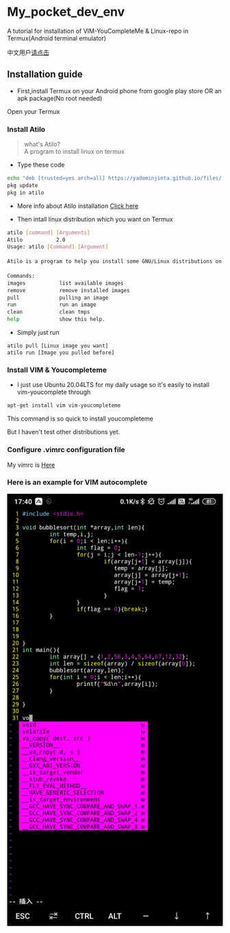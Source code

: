 # My_pocket_dev_env
A tutorial for installation of VIM-YouCompleteMe &amp; Linux-repo in Termux(Android terminal emulator)

中文用户[请点击](zh-CN_README.md)
## Installation guide
- First,install Termux on your Android phone from google play store OR an apk package(No root needed)

Open your Termux
### Install Atilo
> what's Atilo?<br>
> A program to install linux on termux

- Type these code
```bash
echo "deb [trusted=yes arch=all] https://yadominjinta.github.io/files/ termux extras" >> $PREFIX/etc/apt/sources.list
pkg update
pkg in atilo
```
- More info about Atilo installation [Click here](https://github.com/YadominJinta/atilo/blob/master/README.md)

- Then intall linux distribution which you want on Termux
```bash
atilo [command] [Arguments]
Atilo           2.0
Usage: atilo [Command] [Argument]

Atilo is a program to help you install some GNU/Linux distributions on Termux.

Commands:
images           list available images
remove           remove installed images
pull             pulling an image
run              run an image
clean            clean tmps
help             show this help.
```
- Simply just run
```
atilo pull [Linux image you want]
atilo run [Image you pulled before]
```
### Install VIM & Youcompleteme
- I just use Ubuntu 20.04LTS for my daily usage
so it's easily to install vim-youcomplete through 
```bash
apt-get install vim vim-youcompleteme
```
This command is so quick to install youcompleteme

But I haven't test other distributions yet.
### Configure .vimrc configuration file
My vimrc is [Here](https://github.com/zhzhzhy/My_vimrc)

### Here is an example for VIM autocomplete
![example](img/example.jpg)
